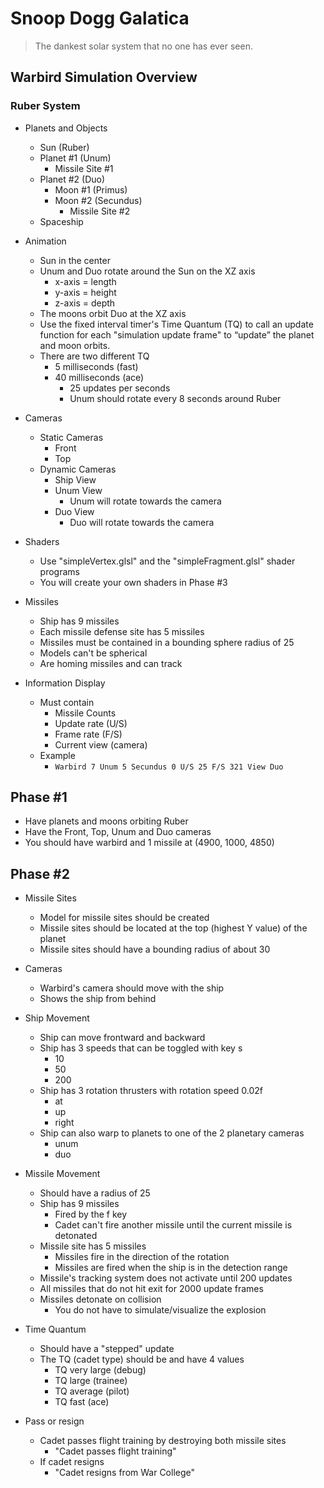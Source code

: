 # Snoop Dogg Galatica
>The dankest solar system that no one has ever seen.

## Warbird Simulation Overview

### Ruber System

* Planets and Objects
    * Sun (Ruber)
    * Planet #1 (Unum)
        * Missile Site #1
    * Planet #2 (Duo)
        * Moon #1 (Primus)
        * Moon #2 (Secundus)
            * Missile Site #2
    * Spaceship

* Animation
    * Sun in the center
    * Unum and Duo rotate around the Sun on the XZ axis
        * x-axis = length
        * y-axis = height
        * z-axis = depth
    * The moons orbit Duo at the XZ axis
    * Use the fixed interval timer's Time Quantum (TQ) to call an update function for each "simulation update frame" to “update” the planet and moon orbits.
    * There are two different TQ
        * 5 milliseconds (fast)
        * 40 milliseconds (ace)
            * 25 updates per seconds
            * Unum should rotate every 8 seconds around Ruber

* Cameras
    * Static Cameras
        * Front
        * Top
    * Dynamic Cameras
        * Ship View
        * Unum View
            * Unum will rotate towards the camera
        * Duo View
            * Duo will rotate towards the camera
        
* Shaders
    * Use "simpleVertex.glsl" and the "simpleFragment.glsl" shader programs
    * You will create your own shaders in Phase #3

* Missiles
    * Ship has 9 missiles
    * Each missile defense site has 5 missiles
    * Missiles must be contained in a bounding sphere radius of 25
    * Models can't be spherical
    * Are homing missiles and can track

* Information Display
    * Must contain
        * Missile Counts
        * Update rate (U/S)
        * Frame rate (F/S)
        * Current view (camera)
    * Example
        * `Warbird 7 Unum 5 Secundus 0 U/S 25 F/S 321 View Duo`

## Phase #1

* Have planets and moons orbiting Ruber
* Have the Front, Top, Unum and Duo cameras
* You should have warbird and 1 missile at (4900, 1000, 4850)

## Phase #2

* Missile Sites
    * Model for missile sites should be created
    * Missile sites should be located at the top (highest Y value) of the planet
    * Missile sites should have a bounding radius of about 30

* Cameras
    * Warbird's camera should move with the ship
    * Shows the ship from behind

* Ship Movement
    * Ship can move frontward and backward
    * Ship has 3 speeds that can be toggled with key s
        * 10
        * 50
        * 200
    * Ship has 3 rotation thrusters with rotation speed 0.02f 
        * at
        * up
        * right
    * Ship can also warp to planets to one of the 2 planetary cameras
        * unum
        * duo

* Missile Movement
    * Should have a radius of 25
    * Ship has 9 missiles
        * Fired by the f key
        * Cadet can't fire another missile until the current missile is detonated
    * Missile site has 5 missiles
        * Missiles fire in the direction of the rotation
        * Missiles are fired when the ship is in the detection range
    * Missile's tracking system does not activate until 200 updates
    * All missiles that do not hit exit for 2000 update frames
    * Missiles detonate on collision
        * You do not have to simulate/visualize the explosion

* Time Quantum
    * Should have a "stepped" update
    * The TQ (cadet type) should be  and have 4 values
        * TQ very large (debug)
        * TQ large (trainee)
        * TQ average (pilot)
        * TQ fast (ace)

* Pass or resign
    * Cadet passes flight training by destroying both missile sites
        * "Cadet passes flight training"
    * If cadet resigns
        * "Cadet resigns from War College"
